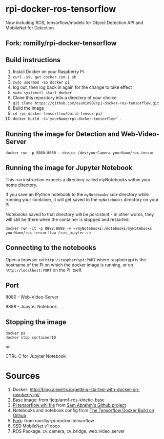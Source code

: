 # rpi-docker-ros-tensorflow

Now including ROS, tensorflow/models for Object Detection API and MobileNet for Detection

## Fork: romilly/rpi-docker-tensorflow

## Build instructions

1. Install Docker on your Raspberry Pi.
  1. `curl -sSL get.docker.com | sh`
  1. `sudo usermod -aG docker pi`
  1. log out, then log back in again for the change to take effect
  1. `sudo systemctl start docker`
1. Clone this repository into a directory of your choice
  1. `git clone https://github.com/esahin90/rpi-docker-ros-tensorflow.git`
1. Build the image
  1. `cd rpi-docker-tensorflow/build-tensor-pi/`
  1. `docker build -t='yourName/rpi-docker-tensorflow' .`

## Running the image for Detection and Web-Video-Server

`docker run -p 8080:8080 --device /dev/yourCamera yourName/ros-tensor`

## Running the image for Jupyter Notebook

This run instruction expects a directory called myNotebooks within your
home directory.

If you save an IPython notebook to the `myNotebooks` sub-directory
while running your container, it will get saved to the `myNotebooks`
directory on your Pi.

Notebooks saved to that directory will be _persistent_ - in other words,
they will still be there when the container is stopped and restarted.

`docker run -it -p 8888:8888 -v ~/myNotebooks:/notebooks/myNotebooks yourName/ros-tensorflow /run_jupyter.sh`

## Connecting to the notebooks

Open a browser on `http://raspberrypi:PORT` where raspberrypi is the
hostname of the Pi on which the docker image is running, or on
`http://localhost:PORT` on the Pi itself.

## Port

8080 - Web-Video-Server

8888 - Jupyter Notebook

## Stopping the image

```
docker ps
docker stop containerID
```

or

CTRL-C for Jupyter Notebook

# Sources

1. Docker: http://blog.alexellis.io/getting-started-with-docker-on-raspberry-pi/
1. [Base image](https://hub.docker.com/r/fjctp/armhf-ros-kinetic-base/): from fjctp/armf-ros-kinetic-base
1. [Pi tensorflow whl file](https://github.com/samjabrahams/tensorflow-on-raspberry-pi/raw/master/bin/tensorflow-1.1.0-cp27-none-linux_armv7l.whl)
from [Sam Abrahm's Github project](https://github.com/samjabrahams/tensorflow-on-raspberry-pi)
1. Notebooks and notebook config from [The Tensorflow Docker Build on Github](https://github.com/tensorflow/tensorflow/tree/master/tensorflow/tools/docker)
1. [Fork](https://github.com/romilly/rpi-docker-tensorflow): from romilly/rpi-docker-tensorflow
1. [SSD MobileNet v1 coco](https://github.com/tensorflow/models/blob/master/object_detection/g3doc/detection_model_zoo.md)
1. ROS Package: cv_camera, cv_bridge, web_video_server

